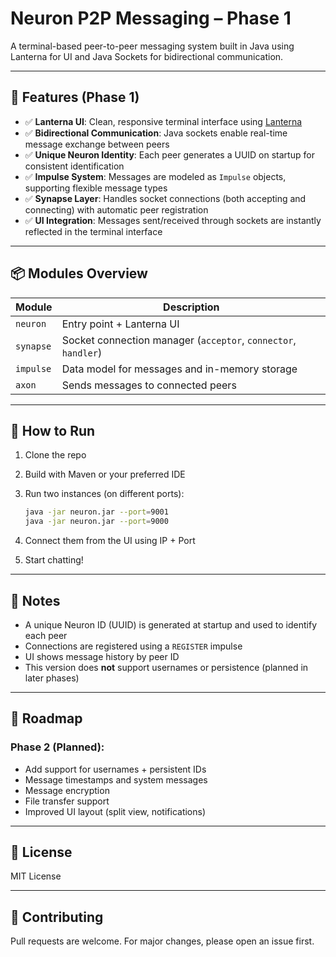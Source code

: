 # Neuron P2P Messaging – Phase 1

A terminal-based peer-to-peer messaging system built in Java using Lanterna for UI and Java Sockets for bidirectional communication.

---

## 🚀 Features (Phase 1)

- ✅ **Lanterna UI**: Clean, responsive terminal interface using [Lanterna](https://github.com/mabe02/lanterna)
- ✅ **Bidirectional Communication**: Java sockets enable real-time message exchange between peers
- ✅ **Unique Neuron Identity**: Each peer generates a UUID on startup for consistent identification
- ✅ **Impulse System**: Messages are modeled as `Impulse` objects, supporting flexible message types
- ✅ **Synapse Layer**: Handles socket connections (both accepting and connecting) with automatic peer registration
- ✅ **UI Integration**: Messages sent/received through sockets are instantly reflected in the terminal interface

---

## 📦 Modules Overview

| Module    | Description                                                    |
| --------- | -------------------------------------------------------------- |
| `neuron`  | Entry point + Lanterna UI                                      |
| `synapse` | Socket connection manager (`acceptor`, `connector`, `handler`) |
| `impulse` | Data model for messages and in-memory storage                  |
| `axon`    | Sends messages to connected peers                              |

---

## 🔧 How to Run

1. Clone the repo
2. Build with Maven or your preferred IDE
3. Run two instances (on different ports):

   ```bash
   java -jar neuron.jar --port=9001
   java -jar neuron.jar --port=9000
   ```
4. Connect them from the UI using IP + Port
5. Start chatting!

---

## 📌 Notes

* A unique Neuron ID (UUID) is generated at startup and used to identify each peer
* Connections are registered using a `REGISTER` impulse
* UI shows message history by peer ID
* This version does **not** support usernames or persistence (planned in later phases)

---

## 🧭 Roadmap

### Phase 2 (Planned):

* Add support for usernames + persistent IDs
* Message timestamps and system messages
* Message encryption
* File transfer support
* Improved UI layout (split view, notifications)

---

## 📜 License

MIT License

---

## 🤝 Contributing

Pull requests are welcome. For major changes, please open an issue first.
```
